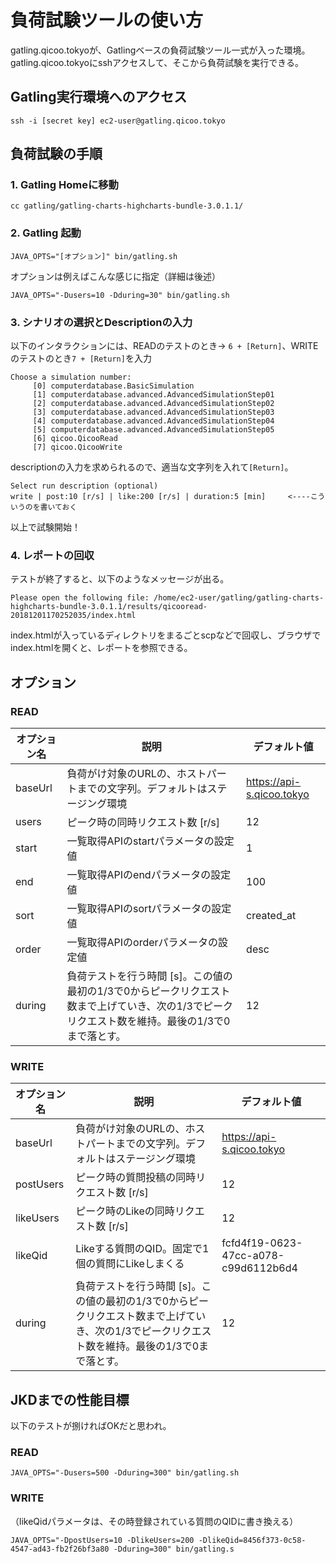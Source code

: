 負荷試験ツールの使い方
======================
gatling.qicoo.tokyoが、Gatlingベースの負荷試験ツール一式が入った環境。gatling.qicoo.tokyoにsshアクセスして、そこから負荷試験を実行できる。


Gatling実行環境へのアクセス
---------------------------

    ssh -i [secret key] ec2-user@gatling.qicoo.tokyo


負荷試験の手順
--------------

### 1. Gatling Homeに移動


    cc gatling/gatling-charts-highcharts-bundle-3.0.1.1/

### 2. Gatling 起動

    JAVA_OPTS="[オプション]" bin/gatling.sh

オプションは例えばこんな感じに指定（詳細は後述）

    JAVA_OPTS="-Dusers=10 -Dduring=30" bin/gatling.sh

### 3. シナリオの選択とDescriptionの入力

以下のインタラクションには、READのテストのとき-> `6 + [Return]`、WRITEのテストのとき`7 + [Return]`を入力

```
Choose a simulation number:
     [0] computerdatabase.BasicSimulation
     [1] computerdatabase.advanced.AdvancedSimulationStep01
     [2] computerdatabase.advanced.AdvancedSimulationStep02
     [3] computerdatabase.advanced.AdvancedSimulationStep03
     [4] computerdatabase.advanced.AdvancedSimulationStep04
     [5] computerdatabase.advanced.AdvancedSimulationStep05
     [6] qicoo.QicooRead
     [7] qicoo.QicooWrite
```

descriptionの入力を求められるので、適当な文字列を入れて`[Return]`。

    Select run description (optional)
    write | post:10 [r/s] | like:200 [r/s] | duration:5 [min]     <----こういうのを書いておく

以上で試験開始！

### 4. レポートの回収
テストが終了すると、以下のようなメッセージが出る。

    Please open the following file: /home/ec2-user/gatling/gatling-charts-highcharts-bundle-3.0.1.1/results/qicooread-20181201170252035/index.html

index.htmlが入っているディレクトリをまるごとscpなどで回収し、ブラウザでindex.htmlを開くと、レポートを参照できる。


オプション
----------

### READ

オプション名 | 説明 | デフォルト値
-|-|-
baseUrl|負荷がけ対象のURLの、ホストパートまでの文字列。デフォルトはステージング環境|https://api-s.qicoo.tokyo
users|ピーク時の同時リクエスト数 [r/s]|12
start|一覧取得APIのstartパラメータの設定値|1
end|一覧取得APIのendパラメータの設定値|100
sort|一覧取得APIのsortパラメータの設定値|created_at
order|一覧取得APIのorderパラメータの設定値|desc
during|負荷テストを行う時間 [s]。この値の最初の1/3で0からピークリクエスト数まで上げていき、次の1/3でピークリクエスト数を維持。最後の1/3で0まで落とす。|12

### WRITE

オプション名 | 説明 | デフォルト値
-|-|-
baseUrl|負荷がけ対象のURLの、ホストパートまでの文字列。デフォルトはステージング環境|https://api-s.qicoo.tokyo
postUsers|ピーク時の質問投稿の同時リクエスト数 [r/s]|12
likeUsers|ピーク時のLikeの同時リクエスト数 [r/s]|12
likeQid|Likeする質問のQID。固定で1個の質問にLikeしまくる|fcfd4f19-0623-47cc-a078-c99d6112b6d4
during|負荷テストを行う時間 [s]。この値の最初の1/3で0からピークリクエスト数まで上げていき、次の1/3でピークリクエスト数を維持。最後の1/3で0まで落とす。|12


JKDまでの性能目標
-----------------
以下のテストが捌ければOKだと思われ。

### READ

    JAVA_OPTS="-Dusers=500 -Dduring=300" bin/gatling.sh

### WRITE
（likeQidパラメータは、その時登録されている質問のQIDに書き換える）

    JAVA_OPTS="-DpostUsers=10 -DlikeUsers=200 -DlikeQid=8456f373-0c58-4547-ad43-fb2f26bf3a80 -Dduring=300" bin/gatling.s